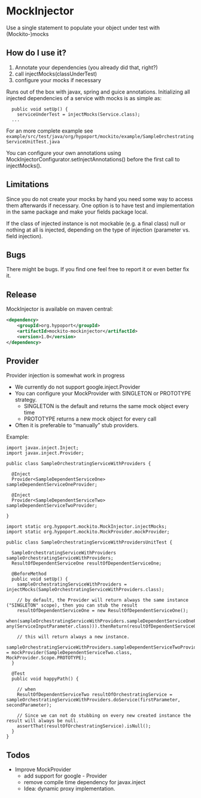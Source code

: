 MockInjector
============
Use a single statement to populate your object under test with (Mockito-)mocks

How do I use it?
----------------
1. Annotate your dependencies (you already did that, right?)
2. call injectMocks(classUnderTest)
3. configure your mocks if necessary

Runs out of the box with javax, spring and guice annotations. Initializing all injected dependencies of a service with
mocks is as simple as:

      public void setUp() {
        serviceUnderTest = injectMocks(Service.class);
      ...

For an more complete example see `example/src/test/java/org/hypoport/mockito/example/SampleOrchestratingServiceUnitTest.java`

You can configure your own annotations using MockInjectorConfigurator.setInjectAnnotations() before the first call to
injectMocks().

Limitations
-----------
Since you do not create your mocks by hand you need some way to access them afterwards if necessary. One option is to have
test and implementation in the same package and make your fields package local.

If the class of injected instance is not mockable (e.g. a final class) null or nothing at all is injected, depending on the
type of injection (parameter vs. field injection).

Bugs
----
There might be bugs. If you find one feel free to report it or even better fix it.

Release
-------

MockInjector is available on maven central:

```xml
<dependency>
    <groupId>org.hypoport</groupId>
    <artifactId>mockito-mockinjector</artifactId>
    <version>1.0</version>
</dependency>
```


Provider
--------
Provider injection is somewhat work in progress

-   We currently do not support google.inject.Provider
-   You can configure your MockProvider with SINGLETON or PROTOTYPE strategy.
    - SINGLETON is the default and returns the same mock object every time
    - PROTOTYPE returns a new mock object for every call
-   Often it is preferable to “manually” stub providers.

Example:

    import javax.inject.Inject;
    import javax.inject.Provider;

    public class SampleOrchestratingServiceWithProviders {

      @Inject
      Provider<SampleDependentServiceOne> sampleDependentServiceOneProvider;

      @Inject
      Provider<SampleDependentServiceTwo> sampleDependentServiceTwoProvider;

    }

    import static org.hypoport.mockito.MockInjector.injectMocks;
    import static org.hypoport.mockito.MockProvider.mockProvider;

    public class SampleOrchestratingServiceWithProvidersUnitTest {

      SampleOrchestratingServiceWithProviders sampleOrchestratingServiceWithProviders;
      ResultOfDependentServiceOne resultOfDependentServiceOne;

      @BeforeMethod
      public void setUp() {
        sampleOrchestratingServiceWithProviders = injectMocks(SampleOrchestratingServiceWithProviders.class);

        // by default, the Provider will return always the same instance ("SINGLETON" scope), then you can stub the result
        resultOfDependentServiceOne = new ResultOfDependentServiceOne();
        when(sampleOrchestratingServiceWithProviders.sampleDependentServiceOneProvider.get().getResult(any(ServiceInputParameter.class), any(ServiceInputParameter.class))).thenReturn(resultOfDependentServiceOne);

        // this will return always a new instance.
        sampleOrchestratingServiceWithProviders.sampleDependentServiceTwoProvider = mockProvider(SampleDependentServiceTwo.class, MockProvider.Scope.PROTOTYPE);
      }

      @Test
      public void happyPath() {

        // when
        ResultOfDependentServiceTwo resultOfOrchestratingService = sampleOrchestratingServiceWithProviders.doService(firstParameter, secondParameter);

        // Since we can not do stubbing on every new created instance the result will always be null.
        assertThat(resultOfOrchestratingService).isNull();
      }
    }

Todos
-----
-   Improve MockProvider
    - add support for google - Provider
    - remove compile time dependency for javax.inject
    - Idea: dynamic proxy implementation.
